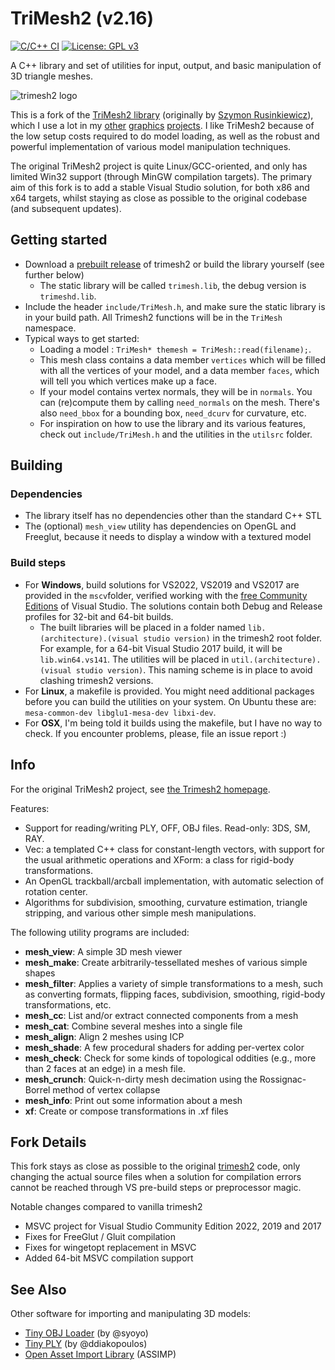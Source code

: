 # TriMesh2 (v2.16)
[![C/C++ CI](https://github.com/Forceflow/trimesh2/actions/workflows/c-cpp.yml/badge.svg)](https://github.com/Forceflow/trimesh2/actions/workflows/c-cpp.yml) [![License: GPL v3](https://img.shields.io/badge/License-GPL%20v3-blue.svg)](https://www.gnu.org/licenses/gpl-3.0)

A C++ library and set of utilities for input, output, and basic manipulation of 3D triangle meshes.

![trimesh2 logo](https://raw.githubusercontent.com/Forceflow/trimesh2/main/html/trimesh_logo.jpg)

This is a fork of the [TriMesh2 library](http://gfx.cs.princeton.edu/proj/trimesh2/) (originally by [Szymon Rusinkiewicz](https://www.cs.princeton.edu/~smr/)), which I use a lot in my [other](https://github.com/Forceflow/ooc_svo_builder) [graphics](https://github.com/Forceflow/cuda_voxelizer) [projects](https://github.com/Forceflow/gpu_suggestive_contours). I like TriMesh2 because of the low setup costs required to do model loading, as well as the robust and powerful implementation of various model manipulation techniques.

The original TriMesh2 project is quite Linux/GCC-oriented, and only has limited Win32 support (through MinGW compilation targets). The primary aim of this fork is to add a stable Visual Studio solution, for both x86 and x64 targets, whilst staying as close as possible to the original codebase (and subsequent updates).
 
## Getting started
 * Download a [prebuilt release](https://github.com/Forceflow/trimesh2/releases) of trimesh2 or build the library yourself (see further below)
   * The static library will be called `trimesh.lib`, the debug version is `trimeshd.lib`.
 * Include the header `include/TriMesh.h`, and make sure the static library is in your build path. All Trimesh2 functions will be in the `TriMesh` namespace.
 * Typical ways to get started:
   * Loading a model : `TriMesh* themesh = TriMesh::read(filename);`.
   * This mesh class contains a data member `vertices` which will be filled with all the vertices of your model, and a data member `faces`, which will tell you which vertices make up a face.
   * If your model contains vertex normals, they will be in `normals`. You can (re)compute them by calling `need_normals` on the mesh. There's also `need_bbox` for a bounding box, `need_dcurv` for curvature, etc.
   * For inspiration on how to use the library and its various features, check out `include/TriMesh.h` and the utilities in the `utilsrc` folder.
## Building
### Dependencies
 * The library itself has no dependencies other than the standard C++ STL
 * The (optional) ``mesh_view`` utility has dependencies on OpenGL and Freeglut, because it needs to display a window with a textured model

### Build steps
  * For **Windows**, build solutions for VS2022, VS2019 and VS2017 are provided in the `mscv`folder, verified working with the [free Community Editions](https://visualstudio.microsoft.com/vs/community/) of Visual Studio. The solutions contain both Debug and Release profiles for 32-bit and 64-bit builds.
    * The built libraries will be placed in a folder named `lib.(architecture).(visual studio version)` in the trimesh2 root folder. For example, for a 64-bit Visual Studio 2017 build, it will be `lib.win64.vs141`. The utilities will be placed in `util.(architecture).(visual studio version)`. This naming scheme is in place to avoid clashing trimesh2 versions.
   * For **Linux**, a makefile is provided. You might need additional packages before you can build the utilities on your system. On Ubuntu these are: `mesa-common-dev libglu1-mesa-dev libxi-dev`.
   * For **OSX**, I'm being told it builds using the makefile, but I have no way to check. If you encounter problems, please, file an issue report :)

## Info
For the original TriMesh2 project, see [the Trimesh2 homepage](http://gfx.cs.princeton.edu/proj/trimesh2/).
 
Features: 

 * Support for reading/writing PLY, OFF, OBJ files. Read-only: 3DS, SM, RAY.
 * Vec: a templated C++ class for constant-length vectors, with support for the usual arithmetic operations and XForm: a class for rigid-body transformations.
 * An OpenGL trackball/arcball implementation, with automatic selection of rotation center.
 * Algorithms for subdivision, smoothing, curvature estimation, triangle stripping, and various other simple mesh manipulations.

The following utility programs are included:

 * **mesh_view**: A simple 3D mesh viewer
 * **mesh_make**: Create arbitrarily-tessellated meshes of various simple shapes
 * **mesh_filter**: Applies a variety of simple transformations to a mesh, such as converting formats, flipping faces, subdivision, smoothing, rigid-body transformations, etc.
 * **mesh_cc**: List and/or extract connected components from a mesh
 * **mesh_cat**: Combine several meshes into a single file
 * **mesh_align**: Align 2 meshes using ICP
 * **mesh_shade**: A few procedural shaders for adding per-vertex color
 * **mesh_check**: Check for some kinds of topological oddities (e.g., more than 2 faces at an edge) in a mesh file.
 * **mesh_crunch**: Quick-n-dirty mesh decimation using the Rossignac-Borrel method of vertex collapse
 * **mesh_info**: Print out some information about a mesh
 * **xf**: Create or compose transformations in .xf files

## Fork Details

This fork stays as close as possible to the original [trimesh2](http://gfx.cs.princeton.edu/proj/trimesh2/) code, only changing the actual source files when a solution for compilation errors cannot be reached through VS pre-build steps or preprocessor magic.

Notable changes compared to vanilla trimesh2
 * MSVC project for Visual Studio Community Edition 2022, 2019 and 2017
 * Fixes for FreeGlut / Gluit compilation
 * Fixes for wingetopt replacement in MSVC
 * Added 64-bit MSVC compilation support

## See Also

Other software for importing and manipulating 3D models:
 * [Tiny OBJ Loader](https://github.com/syoyo/tinyobjloader) (by @syoyo)
 * [Tiny PLY](https://github.com/ddiakopoulos/tinyply) (by @ddiakopoulos)
 * [Open Asset Import Library](http://www.assimp.org/) (ASSIMP)
